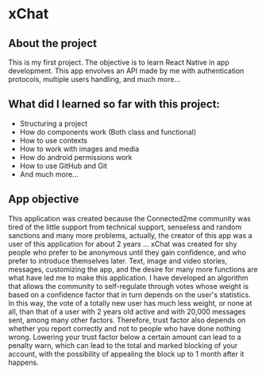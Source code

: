# xChat
## About the project
This is my first project. The objective is to learn React Native in app development. This app envolves an API made by me with authentication protocols, multiple users handling, and much more...
## What did I learned so far with this project:
- Structuring a project
- How do components work (Both class and functional)
- How to use contexts
- How to work with images and media
- How do android permissions work
- How to use GitHub and Git
- And much more...

## App objective
This application was created because the Connected2me community was tired of the little support from technical support, senseless and random sanctions and many more problems, actually, the creator of this app was a user of this application for about 2 years ...
xChat was created for shy people who prefer to be anonymous until they gain confidence, and who prefer to introduce themselves later. Text, image and video stories, messages, customizing the app, and the desire for many more functions are what have led me to make this application.
I have developed an algorithm that allows the community to self-regulate through votes whose weight is based on a confidence factor that in turn depends on the user's statistics. In this way, the vote of a totally new user has much less weight, or none at all, than that of a user with 2 years old active and with 20,000 messages sent, among many other factors. 
Therefore, trust factor also depends on whether you report correctly and not to people who have done nothing wrong. Lowering your trust factor below a certain amount can lead to a penalty warn, which can lead to the total and marked blocking of your account, with the possibility of appealing the block up to 1 month after it happens.